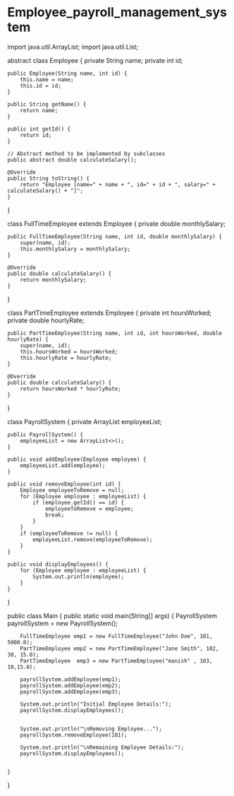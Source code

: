 # Employee_payroll_management_system
import java.util.ArrayList;
import java.util.List;

abstract class Employee {
    private String name;
    private int id;

    public Employee(String name, int id) {
        this.name = name;
        this.id = id;
    }

    public String getName() {
        return name;
    }

    public int getId() {
        return id;
    }

    // Abstract method to be implemented by subclasses
    public abstract double calculateSalary();

    @Override
    public String toString() {
        return "Employee [name=" + name + ", id=" + id + ", salary=" + calculateSalary() + "]";
    }
}

class FullTimeEmployee extends Employee {
    private double monthlySalary;

    public FullTimeEmployee(String name, int id, double monthlySalary) {
        super(name, id);
        this.monthlySalary = monthlySalary;
    }

    @Override
    public double calculateSalary() {
        return monthlySalary;
    }
}

class PartTimeEmployee extends Employee {
    private int hoursWorked;
    private double hourlyRate;

    public PartTimeEmployee(String name, int id, int hoursWorked, double hourlyRate) {
        super(name, id);
        this.hoursWorked = hoursWorked;
        this.hourlyRate = hourlyRate;
    }

    @Override
    public double calculateSalary() {
        return hoursWorked * hourlyRate;
    }
}

class PayrollSystem {
    private ArrayList<Employee> employeeList;

    public PayrollSystem() {
        employeeList = new ArrayList<>();
    }

    public void addEmployee(Employee employee) {
        employeeList.add(employee);
    }

    public void removeEmployee(int id) {
        Employee employeeToRemove = null;
        for (Employee employee : employeeList) {
            if (employee.getId() == id) {
                employeeToRemove = employee;
                break;
            }
        }
        if (employeeToRemove != null) {
            employeeList.remove(employeeToRemove);
        }
    }

    public void displayEmployees() {
        for (Employee employee : employeeList) {
            System.out.println(employee);
        }
    }
}

public class Main {
    public static void main(String[] args) {
        PayrollSystem payrollSystem = new PayrollSystem();

        FullTimeEmployee emp1 = new FullTimeEmployee("John Doe", 101, 5000.0);
        PartTimeEmployee emp2 = new PartTimeEmployee("Jane Smith", 102, 30, 15.0);
        PartTimeEmployee  emp3 = new PartTimeEmployee("manish" , 103, 10,15.0);

        payrollSystem.addEmployee(emp1);
        payrollSystem.addEmployee(emp2);
        payrollSystem.addEmployee(emp3);

        System.out.println("Initial Employee Details:");
        payrollSystem.displayEmployees();
        

        System.out.println("\nRemoving Employee...");
        payrollSystem.removeEmployee(101);

        System.out.println("\nRemaining Employee Details:");
        payrollSystem.displayEmployees();
        
        
    }
}
